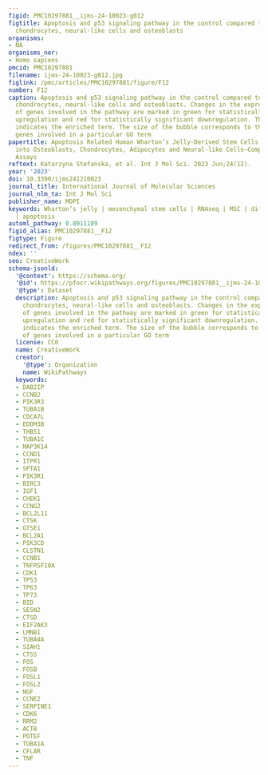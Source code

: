 ```yaml
---
figid: PMC10297881__ijms-24-10023-g012
figtitle: Apoptosis and p53 signaling pathway in the control compared to adipocytes,
  chondrocytes, neural-like cells and osteoblasts
organisms:
- NA
organisms_ner:
- Homo sapiens
pmcid: PMC10297881
filename: ijms-24-10023-g012.jpg
figlink: /pmc/articles/PMC10297881/figure/F12
number: F12
caption: Apoptosis and p53 signaling pathway in the control compared to adipocytes,
  chondrocytes, neural-like cells and osteoblasts. Changes in the expression profile
  of genes involved in the pathway are marked in green for statistically significant
  upregulation and red for statistically significant downregulation. The beige color
  indicates the enriched term. The size of the bubble corresponds to the number of
  genes involved in a particular GO term
papertitle: Apoptosis Related Human Wharton’s Jelly-Derived Stem Cells Differentiation
  into Osteoblasts, Chondrocytes, Adipocytes and Neural-like Cells—Complete Transcriptomic
  Assays
reftext: Katarzyna Stefańska, et al. Int J Mol Sci. 2023 Jun;24(12).
year: '2023'
doi: 10.3390/ijms241210023
journal_title: International Journal of Molecular Sciences
journal_nlm_ta: Int J Mol Sci
publisher_name: MDPI
keywords: Wharton’s jelly | mesenchymal stem cells | RNAseq | MSC | differentiation
  | apoptosis
automl_pathway: 0.8911109
figid_alias: PMC10297881__F12
figtype: Figure
redirect_from: /figures/PMC10297881__F12
ndex: ''
seo: CreativeWork
schema-jsonld:
  '@context': https://schema.org/
  '@id': https://pfocr.wikipathways.org/figures/PMC10297881__ijms-24-10023-g012.html
  '@type': Dataset
  description: Apoptosis and p53 signaling pathway in the control compared to adipocytes,
    chondrocytes, neural-like cells and osteoblasts. Changes in the expression profile
    of genes involved in the pathway are marked in green for statistically significant
    upregulation and red for statistically significant downregulation. The beige color
    indicates the enriched term. The size of the bubble corresponds to the number
    of genes involved in a particular GO term
  license: CC0
  name: CreativeWork
  creator:
    '@type': Organization
    name: WikiPathways
  keywords:
  - DAB2IP
  - CCNB2
  - PIK3R3
  - TUBA1B
  - CDCA7L
  - EDDM3B
  - THBS1
  - TUBA1C
  - MAP3K14
  - CCND1
  - ITPR1
  - SPTA1
  - PIK3R1
  - BIRC3
  - IGF1
  - CHEK1
  - CCNG2
  - BCL2L11
  - CTSK
  - GTSE1
  - BCL2A1
  - PIK3CD
  - CLSTN1
  - CCNB1
  - TNFRSF10A
  - CDK1
  - TP53
  - TP63
  - TP73
  - BID
  - SESN2
  - CTSD
  - EIF2AK3
  - LMNB1
  - TUBA4A
  - SIAH1
  - CTSS
  - FOS
  - FOSB
  - FOSL1
  - FOSL2
  - NGF
  - CCNE2
  - SERPINE1
  - CDK6
  - RRM2
  - ACTB
  - POTEF
  - TUBA1A
  - CFLAR
  - TNF
---
```


